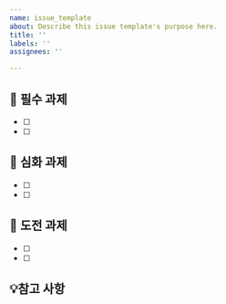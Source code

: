 ```yaml
---
name: issue_template
about: Describe this issue template's purpose here.
title: ''
labels: ''
assignees: ''

---
```


## 📌 필수 과제
- [ ]
- [ ]

## 📌 심화 과제
- [ ]
- [ ]

## 📌 도전 과제
- [ ]
- [ ]

## 💡참고 사항

